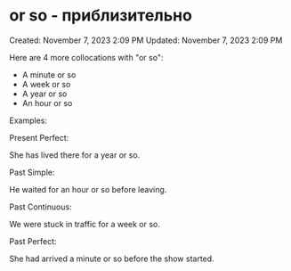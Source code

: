 # or so - приблизительно

Created: November 7, 2023 2:09 PM
Updated: November 7, 2023 2:09 PM

Here are 4 more collocations with "or so":

- A minute or so
- A week or so
- A year or so
- An hour or so

Examples:

Present Perfect:

She has lived there for a year or so.

Past Simple:

He waited for an hour or so before leaving.

Past Continuous:

We were stuck in traffic for a week or so.

Past Perfect:

She had arrived a minute or so before the show started.